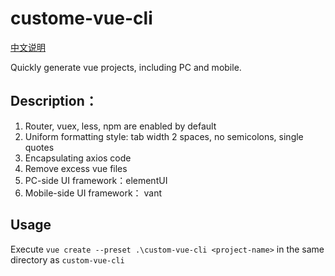 # custome-vue-cli

[中文说明](./README_CN.md)

Quickly generate vue projects, including PC and mobile.

## Description：

1. Router, vuex, less, npm are enabled by default
2. Uniform formatting style: tab width 2 spaces, no semicolons, single quotes
3. Encapsulating axios code
4. Remove excess vue files
5. PC-side UI framework：elementUI
6. Mobile-side UI framework： vant

## Usage

Execute `vue create --preset .\custom-vue-cli <project-name>` in the same directory as `custom-vue-cli`